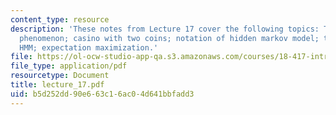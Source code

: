```yaml
---
content_type: resource
description: 'These notes from Lecture 17 cover the following topics: The CG island
  phenomenon; casino with two coins; notation of hidden markov model; training an
  HMM; expectation maximization.'
file: https://ol-ocw-studio-app-qa.s3.amazonaws.com/courses/18-417-introduction-to-computational-molecular-biology-fall-2004/b5d252dd90e663c16ac04d641bbfadd3_lecture_17.pdf
file_type: application/pdf
resourcetype: Document
title: lecture_17.pdf
uid: b5d252dd-90e6-63c1-6ac0-4d641bbfadd3
---
```


